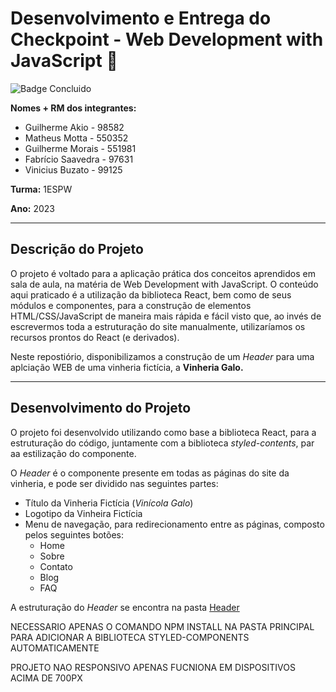 # Desenvolvimento e Entrega do Checkpoint - Web Development with JavaScript :rooster:
![Badge Concluido](https://img.shields.io/badge/STATUS-CONCLUIDO-GREEN)

**Nomes + RM dos integrantes:**
- Guilherme Akio - 98582
- Matheus Motta - 550352
- Guilherme Morais - 551981
- Fabrício Saavedra - 97631	
- Vinicius Buzato - 99125

**Turma:** 1ESPW

**Ano:** 2023
___
## Descrição do Projeto
O projeto é voltado para a aplicação prática dos conceitos aprendidos em sala de aula, na matéria de Web Development with JavaScript. O conteúdo aqui praticado é a utilização da biblioteca React, bem como de seus módulos e componentes, para a construção de elementos HTML/CSS/JavaScript de maneira mais rápida e fácil visto que, ao invés de escrevermos toda a estruturação do site manualmente, utilizaríamos os recursos prontos do React (e derivados).

Neste repostiório, disponibilizamos a construção de um _Header_ para uma aplciação WEB de uma vinheria fictícia, a **Vinheria Galo.**
___
## Desenvolvimento do Projeto
O projeto foi desenvolvido utilizando como base a biblioteca React, para a estruturação do código, juntamente com a biblioteca _styled-contents_, par aa estilização do componente.

O _Header_ é o componente presente em todas as páginas do site da vinheria, e pode ser dividido nas seguintes partes:
- Título da Vinheria Fictícia (_Vinícola Galo_)
- Logotipo da Vinheira Fictícia
- Menu de navegação, para redirecionamento entre as páginas, composto pelos seguintes botões:
  - Home
  - Sobre
  - Contato
  - Blog
  - FAQ 

A estruturação do _Header_ se encontra na pasta [Header]("/src/components/Header")


NECESSARIO APENAS O COMANDO NPM INSTALL NA PASTA PRINCIPAL PARA ADICIONAR A BIBLIOTECA STYLED-COMPONENTS AUTOMATICAMENTE


PROJETO NAO RESPONSIVO APENAS FUCNIONA EM DISPOSITIVOS ACIMA DE 700PX

